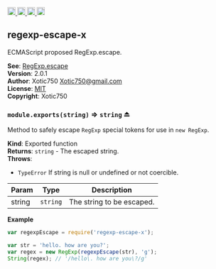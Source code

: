 <a href="https://travis-ci.org/Xotic750/regexp-escape-x"
   title="Travis status">
<img
   src="https://travis-ci.org/Xotic750/regexp-escape-x.svg?branch=master"
   alt="Travis status" height="18"/>
</a>
<a href="https://david-dm.org/Xotic750/regexp-escape-x"
   title="Dependency status">
<img src="https://david-dm.org/Xotic750/regexp-escape-x.svg"
   alt="Dependency status" height="18"/>
</a>
<a href="https://david-dm.org/Xotic750/regexp-escape-x#info=devDependencies"
   title="devDependency status">
<img src="https://david-dm.org/Xotic750/regexp-escape-x/dev-status.svg"
   alt="devDependency status" height="18"/>
</a>
<a href="https://badge.fury.io/js/regexp-escape-x" title="npm version">
<img src="https://badge.fury.io/js/regexp-escape-x.svg"
   alt="npm version" height="18"/>
</a>
<a name="module_regexp-escape-x"></a>

## regexp-escape-x
ECMAScript proposed RegExp.escape.

**See**: [RegExp.escape](https://github.com/benjamingr/RegExp.escape)  
**Version**: 2.0.1  
**Author**: Xotic750 <Xotic750@gmail.com>  
**License**: [MIT](&lt;https://opensource.org/licenses/MIT&gt;)  
**Copyright**: Xotic750  
<a name="exp_module_regexp-escape-x--module.exports"></a>

### `module.exports(string)` ⇒ <code>string</code> ⏏
Method to safely escape `RegExp` special tokens for use in `new RegExp`.

**Kind**: Exported function  
**Returns**: <code>string</code> - The escaped string.  
**Throws**:

- <code>TypeError</code> If string is null or undefined or not coercible.


| Param | Type | Description |
| --- | --- | --- |
| string | <code>string</code> | The string to be escaped. |

**Example**  
```js
var regexpEscape = require('regexp-escape-x');

var str = 'hello. how are you?';
var regex = new RegExp(regexpEscape(str), 'g');
String(regex); // '/hello\. how are you\?/g'
```
